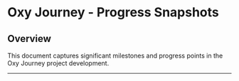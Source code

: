 # Oxy Journey - Progress Snapshots

## Overview
This document captures significant milestones and progress points in the Oxy Journey project development.

--- 